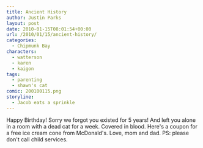 ```yaml
---
title: Ancient History
author: Justin Parks
layout: post
date: 2010-01-15T08:01:54+00:00
url: /2010/01/15/ancient-history/
categories:
  - Chipmunk Bay
characters:
  - watterson
  - karen
  - kaigon
tags:
  - parenting
  - shawn's cat
comic: 200100115.png 
storyline:
  - Jacob eats a sprinkle
---
```

Happy Birthday! Sorry we forgot you existed for 5 years! And left you alone in a room with a dead cat for a week. Covered in blood. Here's a coupon for a free ice cream cone from McDonald's. Love, mom and dad.  PS: please don't call child services.